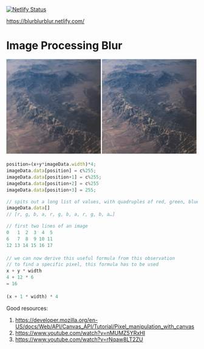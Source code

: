[![Netlify Status](https://api.netlify.com/api/v1/badges/82426bbe-8cba-4e80-92a7-c70fda097ec6/deploy-status)](https://app.netlify.com/sites/optimistic-kowalevski-5fae52/deploys)

https://blurblurblur.netlify.com/

# Image Processing Blur

![Image](screenshot.png)


```javascript
position=(x+y*imageData.width)*4;
imageData.data[position] = c%255;
imageData.data[position+1] = c%255;
imageData.data[position+2] = c%255
imageData.data[position+3] = 255;
```

```javascript
// spits out a long list of values, with quadruples of red, green, blue and alpha channels
imageData.data[]
// [r, g, b, a, r, g, b, a, r, g, b, a…]
```

```javascript
// first two lines of an image
0   1  2  3  4  5
6   7  8  9 10 11
12 13 14 15 16 17

// we can now derive this useful formula from this observation
// to find a specific pixel, this formula has to be used
x + y * width
4 + 12 * 6
= 16

(x + 1 * width) * 4
```

Good resources:

1. https://developer.mozilla.org/en-US/docs/Web/API/Canvas_API/Tutorial/Pixel_manipulation_with_canvas
2. https://www.youtube.com/watch?v=nMUMZ5YRxHI
3. https://www.youtube.com/watch?v=rNqaw8LT2ZU
